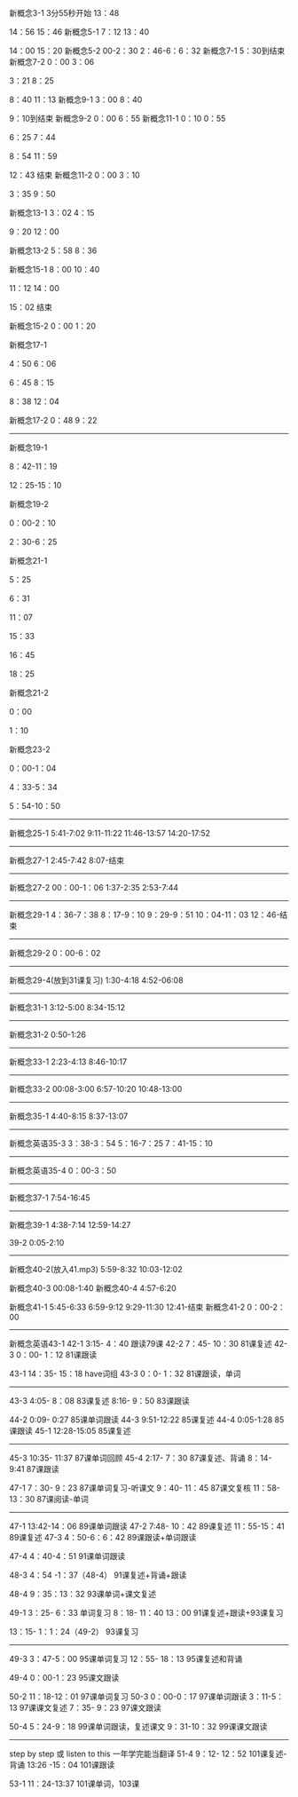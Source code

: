 新概念3-1
3分55秒开始
13：48

14：56
15：46
新概念5-1
7：12
13：40

14：00
15：20
新概念5-2
00-2：30
2：46-6：6：32
新概念7-1
5：30到结束
新概念7-2
0：00
3：06

3：21
8：25

8：40
11：13
新概念9-1
3：00
8：40

9：10到结束
新概念9-2
0：00
6：55
新概念11-1
0：10
0：55

6：25
7：44


8：54
11：59

12：43
结束
新概念11-2
0：00
3：10

3：35
9：50

新概念13-1
3：02
4：15

9：20
12：00


新概念13-2
5：58
8：36

新概念15-1
8：00
10：40

11：12
14：00

15：02
结束

新概念15-2
0：00
1：20

新概念17-1

4：50
6：06

6：45
8：15

8：38
12：04

新概念17-2
0：48
9：22

-----

新概念19-1

8：42-11：19

12：25-15：10

新概念19-2

0：00-2：10

2：30-6：25

新概念21-1

5：25

6：31



11：07

15：33



16：45

18：25







新概念21-2

0：00

1：10



新概念23-2

0：00-1：04

4：33-5：34

5：54-10：50

----

新概念25-1
5:41-7:02
9:11-11:22
11:46-13:57
14:20-17:52

----
新概念27-1
2:45-7:42
8:07-结束

---

新概念27-2
00：00-1：06
1:37-2:35
2:53-7:44

----
新概念29-1
4：36-7：38
8：17-9：10
9：29-9：51
10：04-11：03
12：46-结束

---
新概念29-2
0：00-6：02

----

新概念29-4(放到31课复习)
1:30-4:18
4:52-06:08

----
新概念31-1
3:12-5:00
8:34-15:12

----
新概念31-2
0:50-1:26

----

新概念33-1
2:23-4:13
8:46-10:17

----

新概念33-2
00:08-3:00
6:57-10:20
10:48-13:00

----

新概念35-1
4:40-8:15
8:37-13:07

----

新概念英语35-3
3：38-3：54
5：16-7：25
7：41-15：10

----
新概念英语35-4
0：00-3：50

---

新概念37-1
7:54-16:45


----

新概念39-1
4:38-7:14
12:59-14:27

39-2
0:05-2:10

----

新概念40-2(放入41.mp3)
5:59-8:32
10:03-12:02

新概念40-3
00:08-1:40
新概念40-4
4:57-6:20

新概念41-1
5:45-6:33
6:59-9:12
9:29-11:30
12:41-结束
新概念41-2
0：00-2：00

----
新概念英语43-1
42-1 3:15- 4：40  跟读79课
42-2 7：45- 10：30        81课复述
42-3 0：00-   1：12     81课跟读

43-1 14：35-  15：18          have词组
43-3 0：0-  1：32                       81课跟读，单词


---
43-3
4:05- 8：08       83课复述
8:16-  9：50       83课跟读

44-2
0:09- 0:27           85课单词跟读
44-3
9:51-12:22               85课复述
44-4
0:05-1:28                    85课跟读
45-1
12:28-15:05                85课复述       

----

45-3
10:35- 11:37               87课单词回顾
45-4
2:17- 7：30                           87课复述、背诵
8：14-    9:41                               87课跟读

47-1
7：30- 9：23           87课单词复习-听课文
9：40-  11：45                    87课文复核
11：58- 13：30                   87课阅读-单词

----

47-1
13:42-14：06          89课单词跟读
47-2
7:48- 10：42                89课复述
11：55-15：41                         89课复述
47-3
4：50-6：6：42                      89课跟读+单词跟读

47-4
4：40-4：51         91课单词跟读


48-3
4：54 -1：37（48-4）                   91课复述+背诵+跟读

48-4
9：35：13：32  93课单词+课文复述


49-1
3：25- 6：33           单词复习
8：18-  11：40   13：00             91课复述+跟读+93课复习

13：15- 1：1：24（49-2）         93课复习


---
49-3
3：47-5：00        95课单词复习
12：55- 18：13               95课复述和背诵

49-4
0：00-1：23               95课文跟读

50-2
11：18-12：01                        97课单词复习
50-3
0：00-0：17                      97课单词跟读
3：11-5：13                                   97课课文复述
7：35- 9：23                            97课文跟读

50-4
5：24-9：18                       99课单词跟读，复述课文
9：31-10：32                             99课课文跟读


----
step by step 或 listen to this 一年学完能当翻译
51-4 
9：12-  12：52                 101课复述-背诵
13:26 -15：04                               101课跟读

53-1
11：24-13:37   101课单词，103课